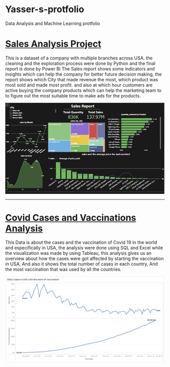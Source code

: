 # Yasser-s-protfolio
Data Analysis and Machine Learning protfolio

# [Sales Analysis Project](https://github.com/Yasserz12/Sales-Report)
This is a dataset of a company with multiple branches across USA. the cleaning and the exploration process were done by Python and the final report is done by Power Bi The Sales report shows some indicators and insights which can help the company for better future decision making, the report shows which City that made revenue the most, which product was most sold and made most profit. and also at which hour customers are active buying the company products which can help the marketing team to to figure out the most suitable time to make ads for the products.

![](/images/Sales_Vis.jpg)


-------------------------------------------------------------------------------------------------------------------------------------------------------------------------


# [Covid Cases and Vaccinations Analysis](https://github.com/Yasserz12/Cases_and_Vaccinations)

This Data is about the cases and the vaccination of Covid 19 in the world and especifically in USA, the analysis were done using SQL and Excel while the visualization was made by using Tableau, this analysis gives us an overview about how the cases were got affected by starting the vaccination in USA, And also it shows the total number of cases in each country, And the most vaccination that was used by all the countries.

![](/images/cases_with_start_vaccination.jpg)
